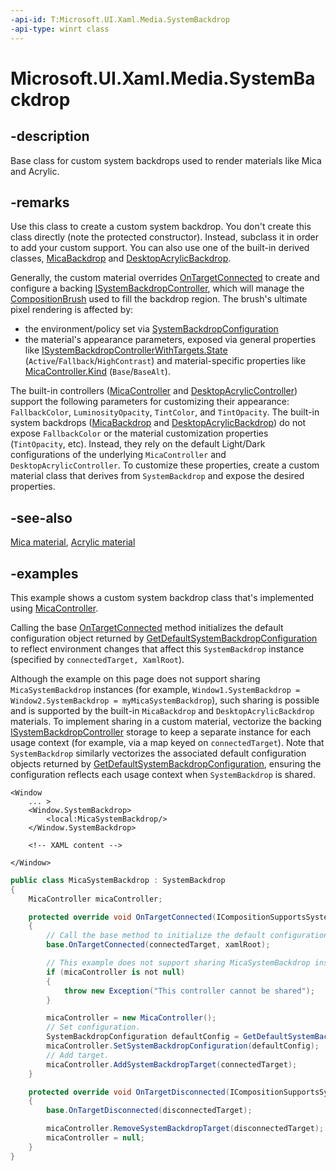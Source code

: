 ```yaml
---
-api-id: T:Microsoft.UI.Xaml.Media.SystemBackdrop
-api-type: winrt class
---
```


# Microsoft.UI.Xaml.Media.SystemBackdrop

<!--
public class SystemBackdrop : Microsoft.UI.Xaml.DependencyObject
-->

## -description

Base class for custom system backdrops used to render materials like Mica and Acrylic.

## -remarks

Use this class to create a custom system backdrop. You don't create this class directly (note the protected constructor). Instead, subclass it in order to add your custom support. You can also use one of the built-in derived classes, [MicaBackdrop](micabackdrop.md) and [DesktopAcrylicBackdrop](desktopacrylicbackdrop.md).

Generally, the custom material overrides [OnTargetConnected](systembackdrop_ontargetconnected_1517461312.md) to create and configure a backing [ISystemBackdropController](../microsoft.ui.composition.systembackdrops/isystembackdropcontroller.md), which will manage the [CompositionBrush](../microsoft.ui.composition/compositionbrush.md) used to fill the backdrop region. The brush's ultimate pixel rendering is affected by:

- the environment/policy set via [SystemBackdropConfiguration](../microsoft.ui.composition.systembackdrops/systembackdropconfiguration.md)
- the material's appearance parameters, exposed via general properties like [ISystemBackdropControllerWithTargets.State](../microsoft.ui.composition.systembackdrops/isystembackdropcontrollerwithtargets_state.md) (`Active`/`Fallback`/`HighContrast`) and material-specific properties like [MicaController.Kind](../microsoft.ui.composition.systembackdrops/micacontroller_kind.md) (`Base`/`BaseAlt`).

The built-in controllers ([MicaController](../microsoft.ui.composition.systembackdrops/micacontroller.md) and [DesktopAcrylicController](../microsoft.ui.composition.systembackdrops/desktopacryliccontroller.md)) support the following parameters for customizing their appearance: `FallbackColor`, `LuminosityOpacity`, `TintColor`, and `TintOpacity`. The built-in system backdrops ([MicaBackdrop](micabackdrop.md) and [DesktopAcrylicBackdrop](desktopacrylicbackdrop.md)) do not expose `FallbackColor` or the material customization properties (`TintOpacity`, etc). Instead, they rely on the default Light/Dark configurations of the underlying `MicaController` and `DesktopAcrylicController`. To customize these properties, create a custom material class that derives from `SystemBackdrop` and expose the desired properties.

## -see-also

[Mica material](/windows/apps/design/style/mica), [Acrylic material](/windows/apps/design/style/acrylic)

## -examples

This example shows a custom system backdrop class that's implemented using [MicaController](../microsoft.ui.composition.systembackdrops/micacontroller.md).

Calling the base [OnTargetConnected](systembackdrop_ontargetconnected_1517461312.md) method initializes the default configuration object returned by [GetDefaultSystemBackdropConfiguration](systembackdrop_getdefaultsystembackdropconfiguration_1632097551.md) to reflect environment changes that affect this `SystemBackdrop` instance (specified by `connectedTarget, XamlRoot`).

Although the example on this page does not support sharing `MicaSystemBackdrop` instances (for example, `Window1.SystemBackdrop = Window2.SystemBackdrop = myMicaSystemBackdrop`), such sharing is possible and is supported by the built-in `MicaBackdrop` and `DesktopAcrylicBackdrop` materials. To implement sharing in a custom material, vectorize the backing [ISystemBackdropController](../microsoft.ui.composition.systembackdrops/isystembackdropcontroller.md) storage to keep a separate instance for each usage context (for example, via a map keyed on `connectedTarget`). Note that `SystemBackdrop` similarly vectorizes the associated default configuration objects returned by [GetDefaultSystemBackdropConfiguration](systembackdrop_getdefaultsystembackdropconfiguration_1632097551.md), ensuring the configuration reflects each usage context when `SystemBackdrop` is shared.

```xaml
<Window
    ... >
    <Window.SystemBackdrop>
        <local:MicaSystemBackdrop/>
    </Window.SystemBackdrop>

    <!-- XAML content -->

</Window>
```

```csharp
public class MicaSystemBackdrop : SystemBackdrop
{
    MicaController micaController;

    protected override void OnTargetConnected(ICompositionSupportsSystemBackdrop connectedTarget, XamlRoot xamlRoot)
    {
        // Call the base method to initialize the default configuration object.
        base.OnTargetConnected(connectedTarget, xamlRoot);

        // This example does not support sharing MicaSystemBackdrop instances.
        if (micaController is not null)
        {
            throw new Exception("This controller cannot be shared");
        }

        micaController = new MicaController();
        // Set configuration.
        SystemBackdropConfiguration defaultConfig = GetDefaultSystemBackdropConfiguration(connectedTarget, xamlRoot);
        micaController.SetSystemBackdropConfiguration(defaultConfig);
        // Add target.
        micaController.AddSystemBackdropTarget(connectedTarget);
    }

    protected override void OnTargetDisconnected(ICompositionSupportsSystemBackdrop disconnectedTarget)
    {
        base.OnTargetDisconnected(disconnectedTarget);

        micaController.RemoveSystemBackdropTarget(disconnectedTarget);
        micaController = null;
    }
}
```
